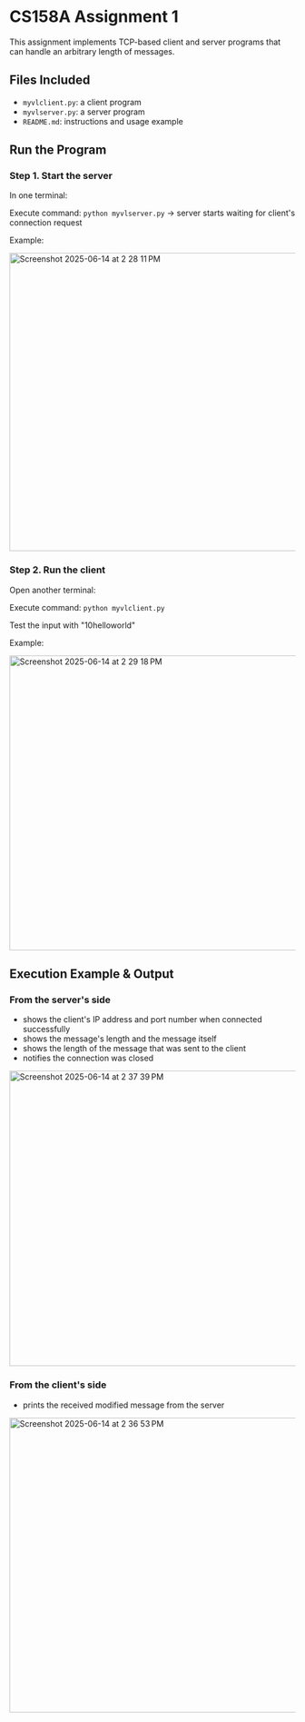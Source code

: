 # CS158A Assignment 1
This assignment implements TCP-based client and server programs that can handle an arbitrary length of messages.

## Files Included
- `myvlclient.py`: a client program
- `myvlserver.py`: a server program
- `README.md`: instructions and usage example

## Run the Program

### Step 1. Start the server
In one terminal:

Execute command: `python myvlserver.py` -> server starts waiting for client's connection request

Example:

<img width="525" alt="Screenshot 2025-06-14 at 2 28 11 PM" src="https://github.com/user-attachments/assets/8ab89120-0149-47c1-88f1-b0904d4e7b34" />



### Step 2. Run the client
Open another terminal:

Execute command: `python myvlclient.py`

Test the input with "10helloworld"

Example:

<img width="519" alt="Screenshot 2025-06-14 at 2 29 18 PM" src="https://github.com/user-attachments/assets/f25940f8-5b6b-4ab7-b552-0166574d6915" />

## Execution Example & Output
### From the server's side
- shows the client's IP address and port number when connected successfully
- shows the message's length and the message itself
- shows the length of the message that was sent to the client
- notifies the connection was closed

<img width="520" alt="Screenshot 2025-06-14 at 2 37 39 PM" src="https://github.com/user-attachments/assets/d603d630-099f-433f-9d09-b443deab59be" />

### From the client's side
- prints the received modified message from the server

<img width="519" alt="Screenshot 2025-06-14 at 2 36 53 PM" src="https://github.com/user-attachments/assets/74260c99-126f-47f9-9e13-d06abf8ab8e2" />
